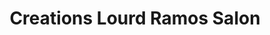 ---
title: "Creations Lourd Ramos Salon"
url: /quezon-city/creations-lourd-ramos-salon/
shop: Friseur
---